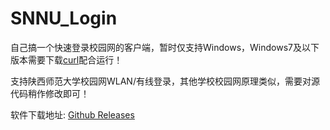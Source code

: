 # SNNU_Login

自己搞一个快速登录校园网的客户端，暂时仅支持Windows，Windows7及以下版本需要下载[curl](https://cdn.jsdelivr.net/gh/HXHGTS/SNNU_Login/curl.exe)配合运行！

支持陕西师范大学校园网WLAN/有线登录，其他学校校园网原理类似，需要对源代码稍作修改即可！

软件下载地址: [Github Releases](https://github.com/HXHGTS/SNNU_Login/releases/latest/download/SNNU_Login.exe)
